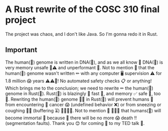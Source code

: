 # A Rust rewrite of the COSC 310 final project
The project was chaos, and I don't like Java. So I'm gonna redo it in Rust.



## Important
The human(🤸) genome is written in DNA(🐢), and as we all know 🧠 DNA(🐢) is very memory unsafe 🤢⚠ and unperformant 🐢. Not to mention 🙊 that the human(🤸) genome wasn't written ✏ with any computer 🖥 supervision ⚠ for 1.8 million 😱 years ⚠⚠🤮! No automated safety checks 📋 or anything! Which brings me to the conclusion; we need to rewrite ✏ the human(🤸) genome in Rust(🚀). Rust(🚀) is blazingly 🚀 fast 🚀, and memory ✅ safe 🚀, too 🚀. Rewriting the human(🤸) genome 🚀🚀 in Rust(🚀) will prevent humans 🤸 from encountering 👾 cancer 😱 (undefined behavior ❌) or from sneezing or coughing 🤧😒 (buffering ⏳) 🚀🚀🚀🚀. Not to mention 🚀 🙊🙊🙊 that humans(🤸) will become immortal 🚀 because 💁 there will be no more 😱 death ‼ (segmentation faults). Thank you 😊 for coming 🙇 to my TED talk 🧸.
